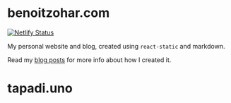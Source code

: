# benoitzohar.com

[![Netlify Status](https://api.netlify.com/api/v1/badges/35f5d059-9bea-4dc5-aedb-b6eb6e735204/deploy-status)](https://app.netlify.com/sites/benoitzohar/deploys)

My personal website and blog, created using `react-static` and markdown.

Read my [blog posts](https://www.benoitzohar.com/blog) for more info about how I created it.
# tapadi.uno
